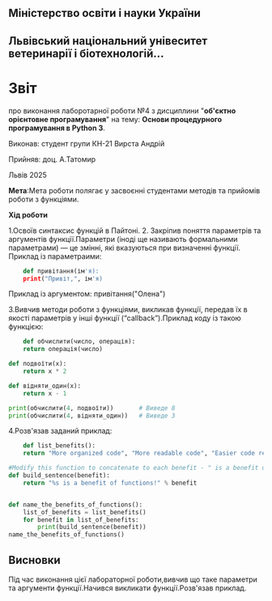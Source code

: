 ## Міністерство освіти і науки України
## Львівський національний унівеситет ветеринарії і біотехнологій...
# Звіт
про виконання лаборотарної роботи №4 з дисциплини "**об'єктно орієнтовне програмування**" на тему: **Основи процедурного програмування в Python 3**.

Виконав: студент групи КН-21 Вирста Андрій

Прийняв: доц. А.Татомир

Львів 2025

**Мета**:Мета роботи полягає у засвоєнні студентами методів та прийомів роботи з
функціями.

**Хід роботи**

1.Освоїв синтаксис функцій в Пайтоні.
2. Закріпив поняття параметрів та аргументів функції.Параметри (іноді ще називають формальними параметрами) — це змінні, які вказуються при визначенні функції. 
Приклад із параметраими:
```py
    def привітання(ім'я):
    print("Привіт,", ім'я)
```
Приклад із аргументом:
    привітання("Олена")

3.Вивчив методи роботи з функціями, викликав функції, передав їх в якості параметрів у інші функції (“callback”).Приклад коду із такою функцією:
```py
    def обчислити(число, операція):
    return операція(число)

def подвоїти(x):
    return x * 2

def відняти_один(x):
    return x - 1

print(обчислити(4, подвоїти))       # Виведе 8
print(обчислити(4, відняти_один))   # Виведе 3
```
4.Розв'язав заданий приклад:
```py
    def list_benefits():
    return "More organized code", "More readable code", "Easier code reuse", "Allowing programmers to share and connect code together"

#Modify this function to concatenate to each benefit - " is a benefit of functions!"
def build_sentence(benefit):
    return "%s is a benefit of functions!" % benefit


def name_the_benefits_of_functions():
    list_of_benefits = list_benefits()
    for benefit in list_of_benefits:
        print(build_sentence(benefit))
name_the_benefits_of_functions()   
```
## Висновки
Під час виконання цієї лабораторної роботи,вивчив що таке параметри та аргументи функції.Начився викликати функції.Розв'язав приклад.
